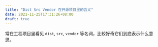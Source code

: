 ```yaml
---
title: "Dist Src Vendor 在开源项目里的含义"
date: 2021-11-25T17:31:26+08:00
draft: true
---
```


常在工程项目里看见 `dist`, `src`, `vendor` 等名词，比较好奇它们到底表示什么意思。

